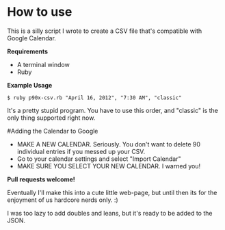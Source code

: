 # How to use

This is a silly script I wrote to create a CSV file that's compatible with Google Calendar.

**Requirements**

- A terminal window
- Ruby


**Example Usage**

	$ ruby p90x-csv.rb "April 16, 2012", "7:30 AM", "classic"

It's a pretty stupid program. You have to use this order, and "classic" is the only thing supported right now.

#Adding the Calendar to Google

- MAKE A NEW CALENDAR. Seriously. You don't want to delete 90 individual entries if you messed up your CSV.
- Go to your calendar settings and select "Import Calendar"
- MAKE SURE YOU SELECT YOUR NEW CALENDAR. I warned you!


**Pull requests welcome!**

Eventually I'll make this into a cute little web-page, but until then its for the enjoyment of us hardcore nerds only. :)

I was too lazy to add doubles and leans, but it's ready to be added to the JSON.